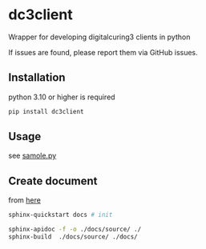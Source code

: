 # dc3client

Wrapper for developing digitalcuring3 clients in python

If issues are found, please report them via GitHub issues.

## Installation

python 3.10 or higher is required
```bash
pip install dc3client
```

## Usage

see [samole.py](./sample.py)

## Create document

from [here](https://zero-cheese.com/12248/)
```sh
sphinx-quickstart docs # init
```
```sh
sphinx-apidoc -f -o ./docs/source/ ./
sphinx-build  ./docs/source/ ./docs/
```